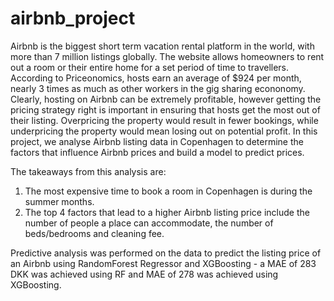 # airbnb_project


Airbnb is the biggest short term vacation rental platform in the world, with more than 7 million listings globally. The website allows homeowners to rent out a room or their entire home for a set period of time to travellers. According to Priceonomics, hosts earn an average of $924 per month, nearly 3 times as much as other workers in the gig sharing econonomy. Clearly, hosting on Airbnb can be extremely profitable, however getting the pricing strategy right is important in ensuring that hosts get the most out of their listing. Overpricing the property would result in fewer bookings, while underpricing the property would mean losing out on potential profit. In this project, we analyse Airbnb listing data in Copenhagen to determine the factors that influence Airbnb prices and build a model to predict prices.


The takeaways from this analysis are:
1) The most expensive time to book a room in Copenhagen is during the summer months.
2) The top 4 factors that lead to a higher Airbnb listing price include the number of people a place can accommodate, the number of beds/bedrooms and cleaning fee.

Predictive analysis was performed on the data to predict the listing price of an Airbnb using RandomForest Regressor and XGBoosting - a MAE of 283 DKK was achieved using RF and MAE of 278 was achieved using XGBoosting.  
